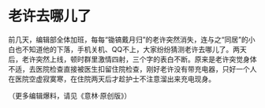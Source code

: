 # 老许去哪儿了

前几天，编辑部全体加班，每每“锄镐戴月归”的老许突然消失，连与之“同居”的小白也不知道他的下落，手机关机、QQ不上，大家纷纷猜测老许去哪儿了。两天后，老许突然上线，顿时群里激情四射，三个字的表白不断。原来是老许突觉身体不适，去医院检查直接被医生扣留住院检查，刚好老许没有带充电器，只好一个人在医院空虚寂寞寒，在住院两天后才趁护士不注意溜出来充电现身。 

（更多编辑爆料，请见《意林·原创版》）